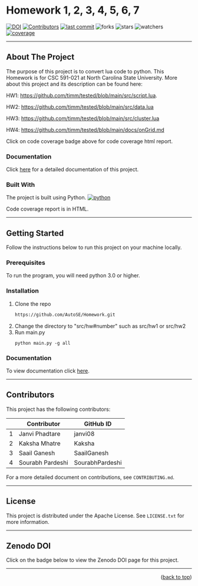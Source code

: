 
# Homework 1, 2, 3, 4, 5, 6, 7
[![DOI](https://zenodo.org/badge/589422049.svg)](https://zenodo.org/badge/latestdoi/589422049)
[![Contributors][contributors]][contributors-url]
[![last commit][last-commit]][last-commit-url]
![forks][forks]
![stars][stars]
![watchers][watchers]
[![coverage][coverage]][coverage-url]


<hr />

## About The Project
The purpose of this project is to convert lua code to python. This Homework is for CSC 591-021 at North Carolina State University. More about this project and its description can be found here: 

HW1: https://github.com/timm/tested/blob/main/src/script.lua. 

HW2: https://github.com/timm/tested/blob/main/src/data.lua

HW3: https://github.com/timm/tested/blob/main/src/cluster.lua

HW4: https://github.com/timm/tested/blob/main/docs/onGrid.md

Click on code coverage badge above for code coverage html report.

### Documentation
Click [here](https://autose.github.io/Homework/) for a detailed documentation of this project.

### Built With

The project is built using Python.
[![python][python]][python-url]

Code coverage report is in HTML. 
<hr />

## Getting Started

Follow the instructions below to run this project on your machine locally.

### Prerequisites

To run the program, you will need python 3.0 or higher.

### Installation
1. Clone the repo
   ```sh
   https://github.com/AutoSE/Homework.git
   ```
2. Change the directory to "src/hw#number" such as src/hw1 or src/hw2
3. Run main.py
   ```
   python main.py -g all
   ```
### Documentation
To view documentation click [here](https://autose.github.io/Homework/).

<hr />

## Contributors

This project has the following contributors:

|    | Contributor            | GitHub ID       |
| -- | ---------------------- | ----------------|
|  1 | Janvi Phadtare         | janvi08         |
|  2 | Kaksha Mhatre          | Kaksha          |
|  3 | Saail Ganesh           | SaailGanesh     |
|  4 | Sourabh Pardeshi       | SourabhPardeshi |

For a more detailed document on contributions, see `CONTRIBUTING.md`.

<hr />

## License

This project is distributed under the Apache License. See `LICENSE.txt` for more information.

<hr />

## Zenodo DOI
Click on the badge below to view the Zenodo DOI page for this project. 

<hr />

<p align="right">(<a href="#readme-top">back to top</a>)</p>

[contributors]: https://img.shields.io/github/contributors/AutoSE/Homework
[contributors-url]: https://github.com/AutoSE/Homework/graphs/contributors

[last-commit]: https://img.shields.io/github/last-commit/AutoSE/Homework
[last-commit-url]: https://github.com/AutoSE/Homework/commits/main

[files]: https://github.com/AutoSE/Homework

[forks]: https://img.shields.io/github/forks/AutoSE/Homework?style=social

[stars]: https://img.shields.io/github/stars/AutoSE/Homework?style=social

[watchers]: https://img.shields.io/github/watchers/AutoSE/Homework?style=social

[python]: https://img.shields.io/badge/python-%3E%3D3.0-blue
[python-url]: https://www.python.org/

[tests]: https://img.shields.io/badge/tests-4%20passed%2C%200%20failed-blue
[tests-url]: https://github.com/AutoSE/Homework

[coverage]: https://img.shields.io/badge/coverage-73%25-orange
[coverage-url]: https://github.com/AutoSE/Homework

